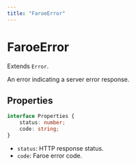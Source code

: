 ```yaml
---
title: "FaroeError"
---
```


# FaroeError

Extends `Error`.

An error indicating a server error response.

## Properties

```ts
interface Properties {
    status: number;
    code: string;
}
```

- `status`: HTTP response status.
- `code`: Faroe error code.
